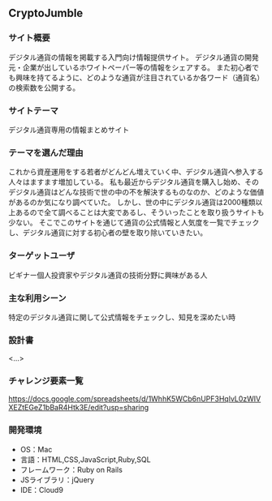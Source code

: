## CryptoJumble

### サイト概要
デジタル通貨の情報を掲載する入門向け情報提供サイト。
デジタル通貨の開発元・企業が出しているホワイトペーパー等の情報をシェアする。
また初心者でも興味を持てるように、どのような通貨が注目されているか各ワード（通貨名）の検索数を公開する。

### サイトテーマ
デジタル通貨専用の情報まとめサイト

### テーマを選んだ理由
これから資産運用をする若者がどんどん増えていく中、デジタル通貨へ参入する人々はますます増加している。
私も最近からデジタル通貨を購入し始め、そのデジタル通貨はどんな技術で世の中の不を解決するものなのか、どのような価値があるのか気になり調べていた。
しかし、世の中にデジタル通貨は2000種類以上あるので全て調べることは大変であるし、そういったことを取り扱うサイトも少ない。
そこでこのサイトを通じて通貨の公式情報と人気度を一覧でチェックし、デジタル通貨に対する初心者の壁を取り除いていきたい。

### ターゲットユーザ
ビギナー個人投資家やデジタル通貨の技術分野に興味がある人

### 主な利用シーン
特定のデジタル通貨に関して公式情報をチェックし、知見を深めたい時

### 設計書
<...>

### チャレンジ要素一覧
https://docs.google.com/spreadsheets/d/1WhhK5WCb6nUPF3HqlvL0zWIVXEZtEGeZ1bBaR4Htk3E/edit?usp=sharing

### 開発環境
- OS：Mac
- 言語：HTML,CSS,JavaScript,Ruby,SQL
- フレームワーク：Ruby on Rails
- JSライブラリ：jQuery
- IDE：Cloud9

